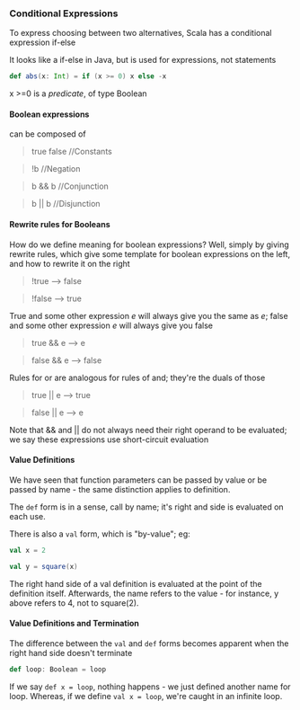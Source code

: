 ### Conditional Expressions

To express choosing between two alternatives, Scala has a conditional expression if-else

It looks like a if-else in Java, but is used for expressions, not statements

```scala 
def abs(x: Int) = if (x >= 0) x else -x
```

x >=0 is a *predicate*, of type Boolean

#### Boolean expressions 

can be composed of 

> true false //Constants

> !b //Negation

> b && b   //Conjunction

> b || b  //Disjunction

#### Rewrite rules for Booleans
How do we define meaning for boolean expressions? Well, simply by giving rewrite rules, which give some template for boolean expressions on the left, and how to rewrite it on the right

> !true --> false

> !false --> true

True and some other expression *e* will always give you the same as *e*; false and some other expression *e* will always give you false
> true && e --> e

> false && e --> false

Rules for or are analogous for rules of and; they're the duals of those
> true || e --> true

> false || e --> e

Note that && and || do not always need their right operand to be evaluated; we say these expressions use short-circuit evaluation

#### Value Definitions
We have seen that function parameters can be passed by value or be passed by name - the same distinction applies to definition. 

The ```def``` form is in a sense, call by name; it's right and side is evaluated on each use. 

There is also a ```val``` form, which is "by-value"; eg:

```scala
val x = 2
```

```scala
val y = square(x)
```

The right hand side of a val definition is evaluated at the point of the definition itself. Afterwards, the name refers to the value - for instance, y above refers to 4, not to square(2).

#### Value Definitions and Termination
The difference between the ```val``` and ```def``` forms becomes apparent when the right hand side doesn't terminate

```scala
def loop: Boolean = loop
```

If we say ```def x = loop```, nothing happens - we just defined another name for loop. Whereas, if we define ```val x = loop```, we're caught in an infinite loop. 
